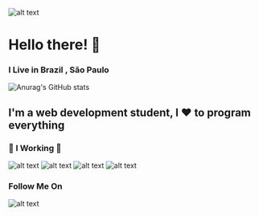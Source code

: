 ![alt text](https://cdn.discordapp.com/attachments/471110825558671368/904585117773742140/teste-gif.gif)

[logo]: https://github.com/adam-p/markdown-here/raw/master/src/common/images/icon48.png "Logo Title Text 2"

# Hello there! :wave:
### I Live in **Brazil** , São Paulo
![Anurag's GitHub stats](https://github-readme-stats.vercel.app/api?username=DxmLima&show_icons=true&theme=radical)
## I'm a web development student, I :heart: to program everything 
### :large_orange_diamond: I Working :large_orange_diamond:
![alt text](https://img.shields.io/badge/JavaScript-323330?style=for-the-badge&logo=javascript&logoColor=F7DF1E)
![alt text](https://img.shields.io/badge/HTML5-E34F26?style=for-the-badge&logo=html5&logoColor=white)
![alt text](https://img.shields.io/badge/CSS3-1572B6?style=for-the-badge&logo=css3&logoColor=white)
![alt text](https://img.shields.io/badge/Python-14354C?style=for-the-badge&logo=python&logoColor=white)
### Follow Me On 
[](https://www.instagram.com/dxm_lima/)![alt text](https://img.shields.io/badge/Instagram-E4405F?style=for-the-badge&logo=instagram&logoColor=white)


